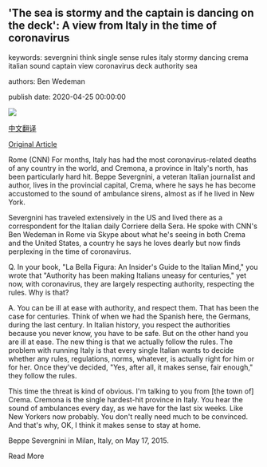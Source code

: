 ## 'The sea is stormy and the captain is dancing on the deck': A view from Italy in the time of coronavirus

keywords: severgnini think single sense rules italy stormy dancing crema italian sound captain view coronavirus deck authority sea

authors: Ben Wedeman

publish date: 2020-04-25 00:00:00

![](https://cdn.cnn.com/cnnnext/dam/assets/200424211233-file-beppe-severgnini-super-tease.jpg)

[中文翻译](%27The%20sea%20is%20stormy%20and%20the%20captain%20is%20dancing%20on%20the%20deck%27%3A%20A%20view%20from%20Italy%20in%20the%20time%20of%20coronavirus_zh.md)

[Original Article](https://edition.cnn.com/2020/04/25/europe/beppe-severgnini-italy-coronavirus-intl/index.html)

Rome (CNN) For months, Italy has had the most coronavirus-related deaths of any country in the world, and Cremona, a province in Italy's north, has been particularly hard hit. Beppe Severgnini, a veteran Italian journalist and author, lives in the provincial capital, Crema, where he says he has become accustomed to the sound of ambulance sirens, almost as if he lived in New York.

Severgnini has traveled extensively in the US and lived there as a correspondent for the Italian daily Corriere della Sera. He spoke with CNN's Ben Wedeman in Rome via Skype about what he's seeing in both Crema and the United States, a country he says he loves dearly but now finds perplexing in the time of coronavirus.

Q. In your book, "La Bella Figura: An Insider's Guide to the Italian Mind," you wrote that "Authority has been making Italians uneasy for centuries," yet now, with coronavirus, they are largely respecting authority, respecting the rules. Why is that?

A. You can be ill at ease with authority, and respect them. That has been the case for centuries. Think of when we had the Spanish here, the Germans, during the last century. In Italian history, you respect the authorities because you never know, you have to be safe. But on the other hand you are ill at ease. The new thing is that we actually follow the rules. The problem with running Italy is that every single Italian wants to decide whether any rules, regulations, norms, whatever, is actually right for him or for her. Once they've decided, "Yes, after all, it makes sense, fair enough," they follow the rules.

This time the threat is kind of obvious. I'm talking to you from [the town of] Crema. Cremona is the single hardest-hit province in Italy. You hear the sound of ambulances every day, as we have for the last six weeks. Like New Yorkers now probably. You don't really need much to be convinced. And that's why, OK, I think it makes sense to stay at home.

Beppe Severgnini in Milan, Italy, on May 17, 2015.

Read More